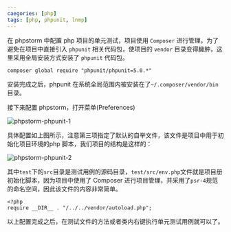```yaml
---
caegories: [php]
tags: [php, phpunit, lnmp]
---
```


在 phpstorm 中配置 php 项目的单元测试，项目使用 `Composer` 进行管理，为了避免在项目中直接引入 `phpunit` 相关代码包，使项目的 `vendor` 目录变得臃肿，这里采用全局安装方式安装了 `phpunit` 代码包。

    composer global require "phpunit/phpunit=5.0.*"

安装完成之后，phpunit 在系统全局范围内被安装在了`~/.composer/vendor/bin`目录。

接下来配置 phpstorm，打开菜单(Preferences)

![phpstorm-phpunit-1](http://source.aicode.cc/markdown/phpunit-dashboard.jpg)

具体配置如上图所示，注意第三项指定了默认的自举文件，该文件是项目中用于初始化项目环境的php 脚本，我们项目的结构是这样的：

![phpstorm-phpunit-2](http://source.aicode.cc/markdown/phpstorm-phpunit-2.jpg)

其中`test`下的`src`目录是测试用例的源码目录，`test/src/env.php`文件就是项目册初始化脚本，因为项目中使用了 Composer 进行项目管理，并采用了`psr-4`规范的命名空间，因此该文件的内容非常简单。

	<?php
	require __DIR__ . "/../../vendor/autoload.php";

以上配置完成之后，在测试文件的方法或者类内右键执行单元测试用例就可以了。
